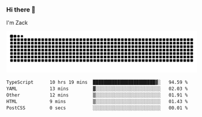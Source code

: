 ### Hi there 👋
I'm Zack

![](https://raw.githubusercontent.com/z4cki/z4cki/refs/heads/output/github-contribution-grid-snake.svg)
<!--START_SECTION:waka-->

```txt
TypeScript      10 hrs 19 mins  ███████████████████████▓░   94.59 %
YAML            13 mins         ▓░░░░░░░░░░░░░░░░░░░░░░░░   02.03 %
Other           12 mins         ▒░░░░░░░░░░░░░░░░░░░░░░░░   01.91 %
HTML            9 mins          ▒░░░░░░░░░░░░░░░░░░░░░░░░   01.43 %
PostCSS         0 secs          ░░░░░░░░░░░░░░░░░░░░░░░░░   00.01 %
```

<!--END_SECTION:waka-->
